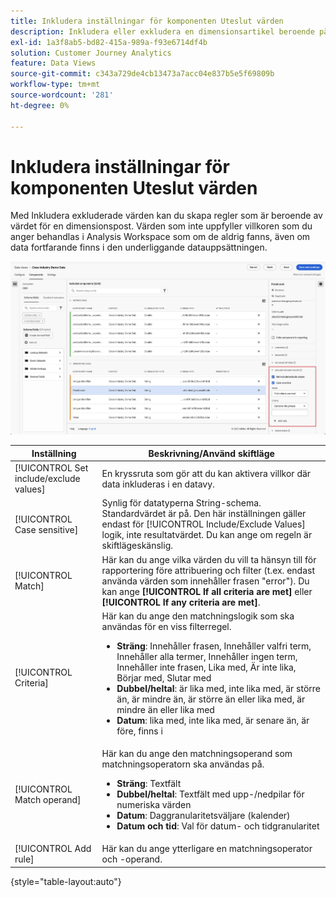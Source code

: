 ```yaml
---
title: Inkludera inställningar för komponenten Uteslut värden
description: Inkludera eller exkludera en dimensionsartikel beroende på dess värde.
exl-id: 1a3f8ab5-bd82-415a-989a-f93e6714df4b
solution: Customer Journey Analytics
feature: Data Views
source-git-commit: c343a729de4cb13473a7acc04e837b5e5f69809b
workflow-type: tm+mt
source-wordcount: '281'
ht-degree: 0%

---
```


# Inkludera inställningar för komponenten Uteslut värden

Med Inkludera exkluderade värden kan du skapa regler som är beroende av värdet för en dimensionspost. Värden som inte uppfyller villkoren som du anger behandlas i Analysis Workspace som om de aldrig fanns, även om data fortfarande finns i den underliggande datauppsättningen.

![Datavyfönster där Inkludera exkluderade värden markeras](../assets/include-exclude.png)

| Inställning | Beskrivning/Använd skiftläge |
| --- | --- |
| [!UICONTROL Set include/exclude values] | En kryssruta som gör att du kan aktivera villkor där data inkluderas i en datavy. |
| [!UICONTROL Case sensitive] | Synlig för datatyperna String-schema. Standardvärdet är på. Den här inställningen gäller endast för [!UICONTROL Include/Exclude Values] logik, inte resultatvärdet. Du kan ange om regeln är skiftlägeskänslig. |
| [!UICONTROL Match] | Här kan du ange vilka värden du vill ta hänsyn till för rapportering före attribuering och filter (t.ex. endast använda värden som innehåller frasen &quot;error&quot;). Du kan ange **[!UICONTROL If all criteria are met]** eller **[!UICONTROL If any criteria are met]**. |
| [!UICONTROL Criteria] | Här kan du ange den matchningslogik som ska användas för en viss filterregel.<ul><li>**Sträng**: Innehåller frasen, Innehåller valfri term, Innehåller alla termer, Innehåller ingen term, Innehåller inte frasen, Lika med, Är inte lika, Börjar med, Slutar med</li><li>**Dubbel/heltal**: är lika med, inte lika med, är större än, är mindre än, är större än eller lika med, är mindre än eller lika med</li><li>**Datum**: lika med, inte lika med, är senare än, är före, finns i</li></ul> |
| [!UICONTROL Match operand] | Här kan du ange den matchningsoperand som matchningsoperatorn ska användas på.<ul><li>**Sträng**: Textfält</li><li>**Dubbel/heltal**: Textfält med upp-/nedpilar för numeriska värden</li><li>**Datum**: Daggranularitetsväljare (kalender)</li><li>**Datum och tid**: Val för datum- och tidgranularitet</li></ul> |
| [!UICONTROL Add rule] | Här kan du ange ytterligare en matchningsoperator och -operand. |

{style="table-layout:auto"}
